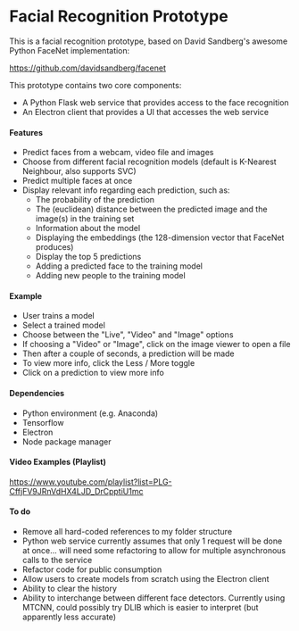 # Facial Recognition Prototype

This is a facial recognition prototype, based on David Sandberg's awesome Python FaceNet implementation:

https://github.com/davidsandberg/facenet

This prototype contains two core components:
* A Python Flask web service that provides access to the face recognition
* An Electron client that provides a UI that accesses the web service

#### Features
* Predict faces from a webcam, video file and images
* Choose from different facial recognition models (default is K-Nearest Neighbour, also supports SVC)
* Predict multiple faces at once
* Display relevant info regarding each prediction, such as:
  - The probability of the prediction
  - The (euclidean) distance between the predicted image and the image(s) in the training set
  - Information about the model
  - Displaying the embeddings (the 128-dimension vector that FaceNet produces)
  - Display the top 5 predictions
  - Adding a predicted face to the training model
  - Adding new people to the training model

#### Example
* User trains a model
* Select a trained model
* Choose between the "Live", "Video" and "Image" options
* If choosing a "Video" or "Image", click on the image viewer to open a file
* Then after a couple of seconds, a prediction will be made
* To view more info, click the Less / More toggle
* Click on a prediction to view more info

#### Dependencies
* Python environment (e.g. Anaconda)
* Tensorflow
* Electron
* Node package manager

#### Video Examples (Playlist)
https://www.youtube.com/playlist?list=PLG-CffjFV9JRnVdHX4LJD_DrCpptiU1mc

#### To do
* Remove all hard-coded references to my folder structure
* Python web service currently assumes that only 1 request will be done at once... will need some refactoring to allow for multiple asynchronous calls to the service
* Refactor code for public consumption
* Allow users to create models from scratch using the Electron client
* Ability to clear the history
* Ability to interchange between different face detectors. Currently using MTCNN, could possibly try DLIB which is easier to interpret (but apparently less accurate)
